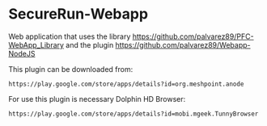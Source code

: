 SecureRun-Webapp
================

Web application that uses the library https://github.com/palvarez89/PFC-WebApp_Library and the plugin https://github.com/palvarez89/Webapp-NodeJS

This plugin can be downloaded from:

	https://play.google.com/store/apps/details?id=org.meshpoint.anode

For use this plugin is necessary Dolphin HD Browser:

	https://play.google.com/store/apps/details?id=mobi.mgeek.TunnyBrowser